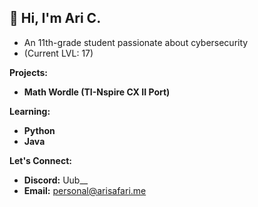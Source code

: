 ## 👋  Hi, I'm Ari C. 
* An 11th-grade student passionate about cybersecurity
* (Current LVL: 17)

**Projects:**

* **Math Wordle (TI-Nspire CX II Port)**

**Learning:**

* **Python**
* **Java**

**Let's Connect:**

* **Discord:** Uub__
* **Email:** personal@arisafari.me
